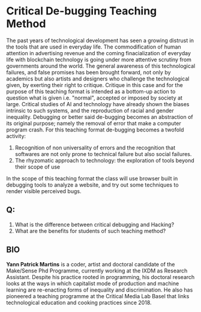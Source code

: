 # Critical De-bugging Teaching Method

The past years of technological development has seen a growing distrust in the tools that are used in everyday life. The commodification of human attention in advertising revenue and the coming finacialization of everyday life with blockchain technology is going under more attentive scrutiny from governments around the world.
The general awareness of this technological failures, and false promises has been brought forward, not only by academics but also artists and designers who challenge the technological given, by exerting their right to critique.
Critique in this case and for the purpose of this teaching format is intended as a bottom-up action to question what is given i.e. "normal", accepted or imposed by society at large.
Critical studies of AI and technology have already shown the biases intrinsic to such systems, and the reproduction of racial and gender inequality.
Debugging or better said de-bugging becomes an abstraction of its original purpose; namely the removal of error that make a computer program crash. For this teaching format de-bugging becomes a twofold activity: 

1. Recognition of non universality of errors and the recognition that softwares are not only prone to technical failure but also social failures.
2. The rhyzomatic approach to technology: the exploration of tools beyond their scope of use

In the scope of this teaching format the class will use browser built in debugging tools to analyze a website, and try out some techniques to render visible perceived bugs.

## Q:

1. What is the difference between critical debugging and Hacking?
2. What are the benefits for students of such teaching method?



## BIO

**Yann Patrick Martins** is a coder, artist and doctoral candidate of the Make/Sense Phd Programme, currently working at the IXDM as Research Assistant. Despite his practice rooted in programming, his doctoral research looks at the ways in which capitalist mode of production and machine learning are re-enacting forms of inequality and discrimination. He also has pioneered a teaching programme at the Critical Media Lab Basel that links technological education and cooking practices since 2018.


